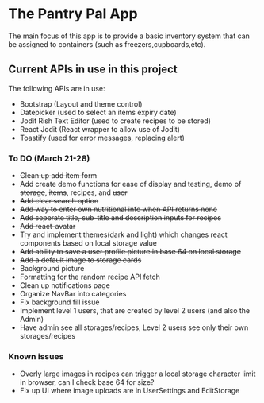 # The Pantry Pal App
The main focus of this app is to provide a basic inventory system that can be assigned to containers (such as freezers,cupboards,etc). 

## Current APIs in use in this project
The following APIs are in use:
- Bootstrap (Layout and theme control)
- Datepicker (used to select an items expiry date)
- Jodit Rish Text Editor (used to create recipes to be stored)
- React Jodit (React wrapper to allow use of Jodit)
- Toastify (used for error messages, replacing alert)

### To DO (March 21-28)
- ~~Clean up add item form~~
- Add create demo functions for ease of display and testing, demo of ~~storage~~, ~~items~~, recipes, and ~~user~~
- ~~Add clear search option~~
- ~~Add way to enter own nutritional info when API returns none~~
- ~~Add seperate title, sub-title and description inputs for recipes~~
- ~~Add react-avatar~~
- Try and implement themes(dark and light) which changes react components based on local storage value
- ~~Add ability to save a user profile picture in base 64 on local storage~~
- ~~Add a default image to storage cards~~
- Background picture
- Formatting for the random recipe API fetch
- Clean up notifications page
- Organize NavBar into categories
- Fix background fill issue
- Implement level 1 users, that are created by level 2 users (and also the Admin)
- Have admin see all storages/recipes, Level 2 users see only their own storages/recipes

### Known issues
- Overly large images in recipes can trigger a local storage character limit in browser, can I check base 64 for size?
- Fix up UI where image uploads are in UserSettings and EditStorage